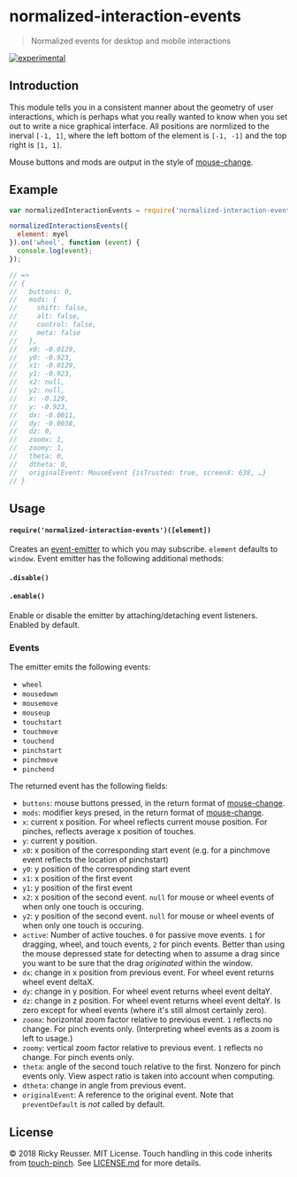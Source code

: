 # normalized-interaction-events

> Normalized events for desktop and mobile interactions

[![experimental][stability-experimental]][stability-url]
<!--[![Build Status][travis-image]][travis-url]-->
<!--[![npm version][npm-image]][npm-url]-->
<!--[![Dependency Status][david-dm-image]][david-dm-url]-->
<!--[![Semistandard Style][semistandard-image]][semistandard-url]-->


## Introduction

This module tells you in a consistent manner about the geometry of user interactions, which is perhaps what you really wanted to know when you set out to write a nice graphical interface. All positions are normlized to the inerval `[-1, 1]`, where the left bottom of the element is `[-1, -1]` and the top right is `[1, 1]`.

Mouse buttons and mods are output in the style of [mouse-change](https://github.com/mikolalysenko/mouse-change).

## Example

```javascript
var normalizedInteractionEvents = require('normalized-interaction-events');

normalizedInteractionsEvents({
  element: myel
}).on('wheel', function (event) {
  console.log(event);
});

// => 
// {
//   buttons: 0,
//   mods: {
//     shift: false,
//     alt: false,
//     control: false,
//     meta: false
//   },
//   x0: -0.0129,
//   y0: -0.923,
//   x1: -0.0129,
//   y1: -0.923,
//   x2: null,
//   y2: null,
//   x: -0.129,
//   y: -0.923,
//   dx: -0.0011,
//   dy: -0.0038,
//   dz: 0,
//   zoomx: 1,
//   zoomy: 1,
//   theta: 0,
//   dtheta: 0,
//   originalEvent: MouseEvent {isTrusted: true, screenX: 638, …}
// }
```

## Usage

#### `require('normalized-interaction-events')([element])`

Creates an [event-emitter](https://www.npmjs.com/package/event-emitter) to which you may subscribe. `element` defaults to `window`. Event emitter has the following additional methods:

#### `.disable()`
#### `.enable()`

Enable or disable the emitter by attaching/detaching event listeners. Enabled by default.

### Events

The emitter emits the following events:

- `wheel`
- `mousedown`
- `mousemove`
- `mouseup`
- `touchstart`
- `touchmove`
- `touchend`
- `pinchstart`
- `pinchmove`
- `pinchend`

The returned event has the following fields:

- `buttons`: mouse buttons pressed, in the return format of [mouse-change](https://github.com/mikolalysenko/mouse-change).
- `mods`: modifier keys presed, in the return format of [mouse-change](https://github.com/mikolalysenko/mouse-change).
- `x`: current x position. For wheel reflects current mouse position. For pinches, reflects average x position of touches.
- `y`: current y position.
- `x0`: x position of the corresponding start event (e.g. for a pinchmove event reflects the location of pinchstart)
- `y0`: y position of the corresponding start event
- `x1`: x position of the first event
- `y1`: y position of the first event
- `x2`: x position of the second event. `null` for mouse or wheel events of when only one touch is occuring.
- `y2`: y position of the second event. `null` for mouse or wheel events of when only one touch is occuring.
- `active`: Number of active touches. `0` for passive move events. `1` for dragging, wheel, and touch events, `2` for pinch events. Better than using the mouse depressed state for detecting when to assume a drag since you want to be sure that the drag *originated* within the window.
- `dx`: change in x position from previous event. For wheel event returns wheel event deltaX.
- `dy`: change in y position. For wheel event returns wheel event deltaY.
- `dz`: change in z position. For wheel event returns wheel event deltaY. Is zero except for wheel events (where it's still almost certainly zero).
- `zoomx`: horizontal zoom factor relative to previous event. `1` reflects no change. For pinch events only. (Interpreting wheel events as a zoom is left to usage.)
- `zoomy`: vertical zoom factor relative to previous event. `1` reflects no change. For pinch events only.
- `theta`: angle of the second touch relative to the first. Nonzero for pinch events only. View aspect ratio is taken into account when computing.
- `dtheta`: change in angle from previous event.
- `originalEvent`: A reference to the original event. Note that `preventDefault` is *not* called by default.

## License

&copy; 2018 Ricky Reusser. MIT License. Touch handling in this code inherits from [touch-pinch](https://github.com/Jam3/touch-pinch/). See [LICENSE.md](./LICENSE.md) for more details.


<!-- BADGES -->

[travis-image]: https://travis-ci.org/rreusser/interaction-events.svg?branch=master
[travis-url]: https://travis-ci.org//interaction-events

[npm-image]: https://badge.fury.io/js/interaction-events.svg
[npm-url]: https://npmjs.org/package/interaction-events

[david-dm-image]: https://david-dm.org/rreusser/interaction-events.svg?theme=shields.io
[david-dm-url]: https://david-dm.org/rreusser/interaction-events

[semistandard-image]: https://img.shields.io/badge/code%20style-semistandard-brightgreen.svg?style=flat-square
[semistandard-url]: https://github.com/Flet/semistandard

<!-- see stability badges at: https://github.com/badges/stability-badges -->
[stability-url]: https://github.com/badges/stability-badges
[stability-deprecated]: http://badges.github.io/stability-badges/dist/deprecated.svg
[stability-experimental]: http://badges.github.io/stability-badges/dist/experimental.svg
[stability-unstable]: http://badges.github.io/stability-badges/dist/unstable.svg
[stability-stable]: http://badges.github.io/stability-badges/dist/stable.svg
[stability-frozen]: http://badges.github.io/stability-badges/dist/frozen.svg
[stability-locked]: http://badges.github.io/stability-badges/dist/locked.svg

